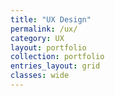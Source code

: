 ```yaml
---
title: "UX Design"
permalink: /ux/
category: UX
layout: portfolio
collection: portfolio
entries_layout: grid
classes: wide
---
```


<!-- https://github.com/jbinfo/jekyll-responsive-images?tab=readme-ov-file -->